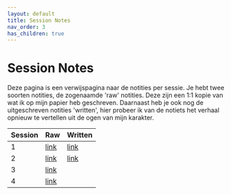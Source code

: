```yaml
---
layout: default
title: Session Notes
nav_order: 3
has_children: true
---
```


# Session Notes

Deze pagina is een verwijspagina naar de notities per sessie.
Je hebt twee soorten notities, de zogenaamde 'raw' notities. Deze zijn een 1:1 kopie van wat ik op mijn papier heb geschreven.
Daarnaast heb je ook nog de uitgeschreven notities 'written', hier probeer ik van de notiets het verhaal opnieuw te vertellen uit de ogen van mijn karakter.

| Session  | Raw  | Written  |
|---|---|---|
| 1  | [link](session-1-raw.md) | [link](session-1.md) |
| 2  | [link](session-2-raw.md) | [link](session-1.md) |
| 3  | [link](session-3-raw.md) |   |
| 4  | [link](session-4-raw.md) |   |

